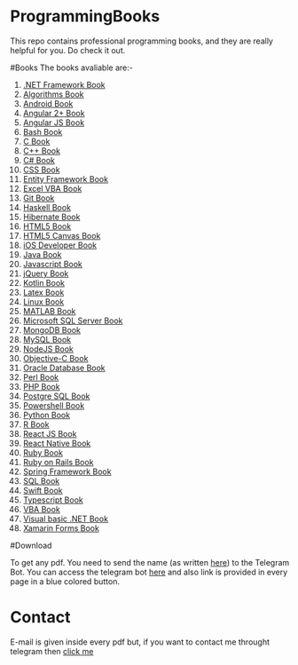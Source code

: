 # ProgrammingBooks
This repo contains professional programming books, and they are really helpful for you. Do check it out.

#Books
The books avaliable are:-
1. [.NET Framework Book](https://lostworld21.github.io/programmingbooks/DotNETFrameworkBook.html)
2. [Algorithms Book](https://lostworld21.github.io/programmingbooks/AlgorithmsBook.html)
3. [Android Book](https://lostworld21.github.io/programmingbooks/AndroidBook.html)
4. [Angular 2+ Book](https://lostworld21.github.io/programmingbooks/Angular2Book.html)
5. [Angular JS Book](https://lostworld21.github.io/programmingbooks/AngularJSBook.html)
6. [Bash Book](https://lostworld21.github.io/programmingbooks/BashBook.html)
7. [C Book](https://lostworld21.github.io/programmingbooks/CBook.html)
8. [C++ Book](https://lostworld21.github.io/programmingbooks/CPlusPlusBook.html)
9. [C# Book](https://lostworld21.github.io/programmingbooks/CSharpBook.html)
10. [CSS Book](https://lostworld21.github.io/programmingbooks/CSSBook.html)
11. [Entity Framework Book](https://lostworld21.github.io/programmingbooks/EntityFrameworkBook.html)
12. [Excel VBA Book](https://lostworld21.github.io/programmingbooks/ExcelVBABook.html)
13. [Git Book](https://lostworld21.github.io/programmingbooks/GitBook.html)
14. [Haskell Book](https://lostworld21.github.io/programmingbooks/HaskellBook.html)
15. [Hibernate Book](https://lostworld21.github.io/programmingbooks/HibernateBook.html)
16. [HTML5 Book](https://lostworld21.github.io/programmingbooks/HTML5Book.html)
17. [HTML5 Canvas Book](https://lostworld21.github.io/programmingbooks/HTML5CanvasBook.html)
18. [iOS Developer Book](https://lostworld21.github.io/programmingbooks/iOSBook.html)
19. [Java Book](https://lostworld21.github.io/programmingbooks/JavaBook.html)
20. [Javascript Book](https://lostworld21.github.io/programmingbooks/JavascriptBook.html)
21. [jQuery Book](https://lostworld21.github.io/programmingbooks/jQueryBook.html)
22. [Kotlin Book](https://lostworld21.github.io/programmingbooks/KotlinBook.html)
23. [Latex Book](https://lostworld21.github.io/programmingbooks/LaTeXBook.html)
24. [Linux Book](https://lostworld21.github.io/programmingbooks/LinuxBook.html)
25. [MATLAB Book](https://lostworld21.github.io/programmingbooks/MATLABBook.html)
26. [Microsoft SQL Server Book](https://lostworld21.github.io/programmingbooks/MicrosoftSQLServerBook.html)
27. [MongoDB Book](https://lostworld21.github.io/programmingbooks/MongoDBBook.html)
28. [MySQL Book](https://lostworld21.github.io/programmingbooks/MySQLBook.html)
29. [NodeJS Book](https://lostworld21.github.io/programmingbooks/NodeJSBook.html)
30. [Objective-C Book](https://lostworld21.github.io/programmingbooks/ObjectiveCBook.html)
31. [Oracle Database Book](https://lostworld21.github.io/programmingbooks/OracleDatabaseBook.html)
32. [Perl Book](https://lostworld21.github.io/programmingbooks/PerlBook.html)
33. [PHP Book](https://lostworld21.github.io/programmingbooks/PHPBook.html)
34. [Postgre SQL Book](https://lostworld21.github.io/programmingbooks/PostgreSQLBook.html)
35. [Powershell Book](https://lostworld21.github.io/programmingbooks/PowershellBook.html)
36. [Python Book](https://lostworld21.github.io/programmingbooks/PythonBook.html)
37. [R Book](https://lostworld21.github.io/programmingbooks/RBook.html)
38. [React JS Book](https://lostworld21.github.io/programmingbooks/ReactJsBook.html)
39. [React Native Book](https://lostworld21.github.io/programmingbooks/ReactNativeBook.html)
40. [Ruby Book](https://lostworld21.github.io/programmingbooks/RubyBook.html)
41. [Ruby on Rails Book](https://lostworld21.github.io/programmingbooks/RubyOnRailsBook.html)
42. [Spring Framework Book](https://lostworld21.github.io/programmingbooks/SpriongFrameworkBook.html)
43. [SQL Book](https://lostworld21.github.io/programmingbooks/SQLBook.html)
44. [Swift Book](https://lostworld21.github.io/programmingbooks/SwiftBook.html)
45. [Typescript Book](https://lostworld21.github.io/programmingbooks/TypeScriptBook.html)
46. [VBA Book](https://lostworld21.github.io/programmingbooks/VBABook.html)
47. [Visual basic .NET Book](https://lostworld21.github.io/programmingbooks/VisualBasic_NETBook.html)
48. [Xamarin Forms Book](https://lostworld21.github.io/programmingbooks/XamarinFormsBook.html)

#Download

To get any pdf. You need to send the name (as written [here](Books)) to the Telegram Bot. You can access the telegram bot [here](https://t.me/contact_anonbot) and also link is provided in every page in a blue colored button.

# Contact 
E-mail is given inside every pdf but, if you want to contact me throught telegram then [click me](https://t.me/contact_anonbot)
